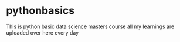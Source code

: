 # pythonbasics
This is python basic data science masters course all my learnings are uploaded over here every day
